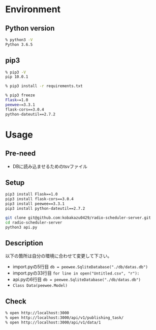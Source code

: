 # Environment
## Python version
```bash
% python3 -V
Python 3.6.5
```

## pip3
```bash
% pip3 -V
pip 10.0.1

% pip3 install -r requirements.txt

% pip3 freeze
Flask==1.0
peewee==3.3.1
flask-cors==3.0.4
python-dateutil==2.7.2
```

# Usage
## Pre-need
- DBに読み込ませるためのtsvファイル

## Setup
```bash
pip3 install Flask==1.0
pip3 install flask-cors==3.0.4
pip3 install peewee==3.3.1
pip3 install python-dateutil==2.7.2

git clone git@github.com:kobakazu0429/radio-scheduler-server.git
cd radio-scheduler-server
python3 api.py
```

## Description
以下の箇所は自分の環境に合わせて変更して下さい。
- import.pyの5行目 `db = peewee.SqliteDatabase("./db/datas.db")`
- import.pyの33行目 `for line in open("Untitled.csv", "r"):`
- api.pyの6行目 `db = peewee.SqliteDatabase("./db/datas.db")`
- `Class Data(peewee.Model)`

## Check
```bash
% open http://localhost:3000
% open http://localhost:3000/api/v1/publishing_task/
% open http://localhost:3000/api/v1/data/1
```
